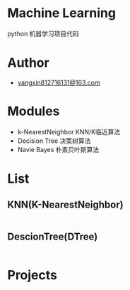 # Machine Learning
python 机器学习项目代码

# Author
* yangxin812716131@163.com

# Modules
* k-NearestNeighbor KNN/K临近算法
* Decision Tree 决策树算法
* Navie Bayes 朴素贝叶斯算法

# List
## KNN(K-NearestNeighbor)
```code

```

## DescionTree(DTree)
```code

```

# Projects






